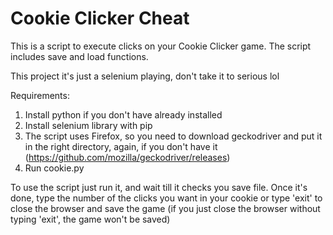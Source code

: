 # Cookie Clicker Cheat

This is a script to execute clicks on your Cookie Clicker game. 
The script includes save and load functions.

This project it's just a selenium playing, don't take it to serious lol

Requirements:
  1) Install python if you don't have already installed
  2) Install selenium library with pip
  3) The script uses Firefox, so you need to download geckodriver and put it in the right directory, again, if you don't have it (https://github.com/mozilla/geckodriver/releases)
  4) Run cookie.py
  
To use the script just run it, and wait till it checks you save file. Once it's done, type the number of the clicks you want in your cookie or type 'exit' to close the browser and save the game (if you just close the browser without typing 'exit', the game won't be saved)
  
